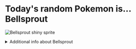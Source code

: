 # Today's random Pokemon is... Bellsprout

![Bellsprout shiny sprite](https://raw.githubusercontent.com/PokeAPI/sprites/master/sprites/pokemon/shiny/69.png)

<details>
<summary>Additional info about Bellsprout</summary>

| srpite type | image |
|------|------|
| back_default | ![Bellsprout back_default sprite](https://raw.githubusercontent.com/PokeAPI/sprites/master/sprites/pokemon/back/69.png) |
| back_shiny | ![Bellsprout back_shiny sprite](https://raw.githubusercontent.com/PokeAPI/sprites/master/sprites/pokemon/back/shiny/69.png) |
| front_default | ![Bellsprout front_default sprite](https://raw.githubusercontent.com/PokeAPI/sprites/master/sprites/pokemon/69.png) | </details>